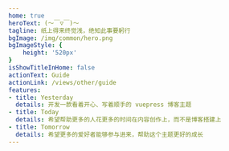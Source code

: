 ```yaml
---
home: true
heroText: (～￣▽￣)～
tagline: 纸上得来终觉浅，绝知此事要躬行
bgImage: /img/common/hero.png
bgImageStyle: {
    height: '520px'
}
isShowTitleInHome: false
actionText: Guide
actionLink: /views/other/guide
features:
- title: Yesterday
  details: 开发一款看着开心、写着顺手的 vuepress 博客主题
- title: Today
  details: 希望帮助更多的人花更多的时间在内容创作上，而不是博客搭建上
- title: Tomorrow
  details: 希望更多的爱好者能够参与进来，帮助这个主题更好的成长
---
```


